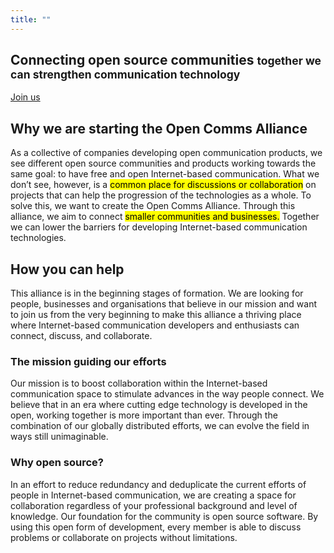 ```yaml
---
title: ""
---
```

<div class="c-hero c-hero--huge">
    <h2 class="c-payoff">Connecting open source communities <small>together we can strengthen communication technology</small></h2>
    <a href="#mc-embedded-subscribe-form" class="c-button c-button-diapostive">Join us</a>
</div>

<div class="l-container u-mb-xl">

  <div id="content">
    <h2 class="c-heading">Why we are starting the Open Comms Alliance</h2>
    <p>As a collective of companies developing open communication products, we see different open source communities and products working towards the same goal: to have free and open Internet-based communication. What we don’t see, however, is a <mark>common place for discussions or collaboration</mark> on projects that can help the progression of the technologies as a whole. To solve this, we want to create the Open Comms Alliance. Through this alliance, we aim to connect <mark>smaller communities and businesses.</mark> Together we can lower the barriers for developing Internet-based communication technologies.</p>
    <h2 class="c-heading">How you can help</h2>
    <p>This alliance is in the beginning stages of formation. We are looking for people, businesses and organisations that believe in our mission and want to join us from the very beginning to make this alliance a thriving place where Internet-based communication developers and enthusiasts can connect, discuss, and collaborate.</p>
    <div class="c-content">
      <h3 class="c-heading c-heading-small">The mission guiding our efforts</h3>
      <p>Our mission is to boost collaboration within the Internet-based communication space to stimulate advances in the way people connect. We believe that in an era where cutting edge technology is developed in the open, working together is more important than ever. Through the combination of our globally distributed efforts, we can evolve the field in ways still unimaginable.</p>
      <h3 class="c-heading c-heading-small">Why open source?</h3>
      <p>In an effort to reduce redundancy and deduplicate the current efforts of people in Internet-based communication, we are creating a space for collaboration regardless of your professional background and level of knowledge. Our foundation for the community is open source software. By using this open form of development, every member is able to discuss problems or collaborate on projects without limitations.</p>
    </div>
  </div>
</div>